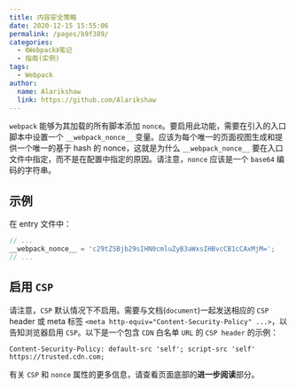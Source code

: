 ```yaml
---
title: 内容安全策略
date: 2020-12-15 15:55:06
permalink: /pages/b9f389/
categories:
  - 《Webpack》笔记
  - 指南(实例)
tags: 
  - Webpack 
author: 
  name: Alarikshaw
  link: https://github.com/Alarikshaw
---
```


`webpack` 能够为其加载的所有脚本添加 `nonce`。要启用此功能，需要在引入的入口脚本中设置一个 `__webpack_nonce__` 变量。应该为每个唯一的页面视图生成和提供一个唯一的基于 hash 的 nonce，这就是为什么 `__webpack_nonce__` 要在入口文件中指定，而不是在配置中指定的原因。请注意，`nonce` 应该是一个 `base64` 编码的字符串。

## 示例

在 entry 文件中：

```js
// ...
__webpack_nonce__ = 'c29tZSBjb29sIHN0cmluZyB3aWxsIHBvcCB1cCAxMjM=';
// ...
```

## 启用 `CSP`

请注意，`CSP` 默认情况下不启用。需要与文档(`document`)一起发送相应的 `CSP` header 或 meta 标签 `<meta http-equiv="Content-Security-Policy" ...>`，以告知浏览器启用 `CSP`。以下是一个包含 `CDN` 白名单 `URL` 的 `CSP header` 的示例：

```http
Content-Security-Policy: default-src 'self'; script-src 'self' https://trusted.cdn.com;
```

有关 `CSP` 和 `nonce` 属性的更多信息，请查看页面底部的**进一步阅读**部分。

